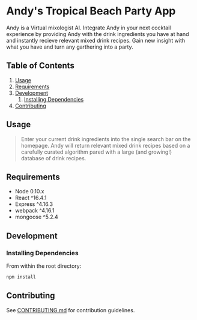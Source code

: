 # Andy's Tropical Beach Party App

Andy is a Virtual mixologist AI. Integrate Andy in your next cocktail experience by providing Andy with the drink ingredients you have at hand and instantly recieve relevant mixed drink recipes. Gain new insight with what you have and turn any garthering into a party.

## Table of Contents

1. [Usage](#Usage)
1. [Requirements](#requirements)
1. [Development](#development)
    1. [Installing Dependencies](#installing-dependencies)
1. [Contributing](#contributing)

## Usage

> Enter your current drink ingredients into the single search bar on the homepage. Andy will return relevant mixed drink recipes based on a carefully curated algorithm pared with a large (and growing!) database of drink recipes. 

## Requirements

- Node 0.10.x
- React ^16.4.1
- Express ^4.16.3
- webpack ^4.16.1
- mongoose ^5.2.4

## Development

### Installing Dependencies

From within the root directory:

```sh
npm install
```

## Contributing

See [CONTRIBUTING.md](CONTRIBUTING.md) for contribution guidelines.
